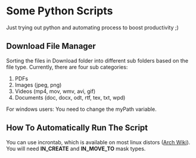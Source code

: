 # Some Python Scripts

Just trying out python and automating process to boost productivity ;)

## Download File Manager
Sorting the files in Download folder into different sub folders based on the file type. Currently, there are four sub categories:    
1. PDFs 
2. Images (jpeg, png)
3. Videos (mp4, mov, wmv, avi, gif)
4. Documents (doc, docx, odt, rtf, tex, txt, wpd)  

For windows users: You need to change the myPath variable.



## How To Automatically Run The Script
You can use incrontab, which is available on most linux distors ([Arch Wiki](https://wiki.archlinux.org/title/Incron)). You will need **IN_CREATE** and **IN_MOVE_TO**  mask types. 